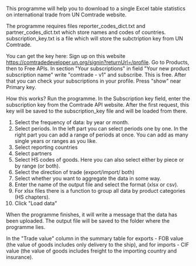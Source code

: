 This programme will help you to download to a single Excel table statistics on international trade from UN Comtrade website.

The programme requires files reporter_codes_dict.txt and partner_codes_dict.txt which store names and codes of countries.
subscription_key.txt is a file which will store the subctription key from UN Comtrade.

You can get the key here:
Sign up on this website https://comtradedeveloper.un.org/signin?returnUrl=/profile. Go to Products, then to Free APIs.
In section "Your subscriptions" in field "Your new product subscription name" write "comtrade - v1" and subscribe. This is free.
After that you can check your subscriptions in your profile. Press "show" near Primary key.

How this works?
Run the programme. In the Subscription key field, enter the subscription key from the Comtrade API website.
After the first request, this key will be saved to the subscription_key file and will be loaded from there.

1) Select the frequency of data: by year or month.
2) Select periods. In the left part you can select periods one by one. In the right part you can add a range of periods at once. You can add as many single years or ranges as you like.
3) Select reporting countries
4) Select partners
5) Select HS codes of goods. Here you can also select either by piece or by range (or both).
6) Select the direction of trade (export/import/ both)
7) Select whether you want to aggregate the data in some way.
8) Enter the name of the output file and select the format (xlsx or csv).
9) For xlsx files there is a function to group all data by product categories (HS chapters).
10) Click "Load data"

When the programme finishes, it will write a message that the data has been uploaded. The output file will be saved to the folder where the programme lies.

In the "Trade value" column in the summary table for exports - FOB value (the value of goods includes only delivery to the ship),
and for imports - CIF value (the value of goods includes freight to the importing country and insurance).
